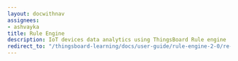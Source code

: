 ```yaml
---
layout: docwithnav
assignees:
- ashvayka
title: Rule Engine
description: IoT devices data analytics using ThingsBoard Rule engine
redirect_to: "/thingsboard-learning/docs/user-guide/rule-engine-2-0/re-getting-started/"
---
```

